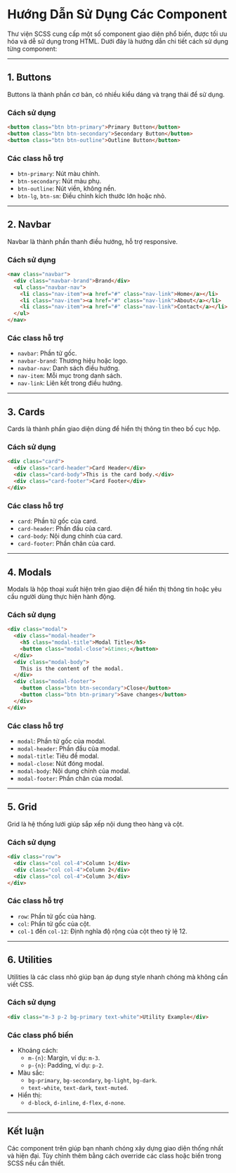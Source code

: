# Hướng Dẫn Sử Dụng Các Component

Thư viện SCSS cung cấp một số component giao diện phổ biến, được tối ưu hóa và dễ sử dụng trong HTML. Dưới đây là hướng dẫn chi tiết cách sử dụng từng component:

---

## 1. Buttons
Buttons là thành phần cơ bản, có nhiều kiểu dáng và trạng thái để sử dụng.

### Cách sử dụng
```html
<button class="btn btn-primary">Primary Button</button>
<button class="btn btn-secondary">Secondary Button</button>
<button class="btn btn-outline">Outline Button</button>
```

### Các class hỗ trợ
- `btn-primary`: Nút màu chính.
- `btn-secondary`: Nút màu phụ.
- `btn-outline`: Nút viền, không nền.
- `btn-lg`, `btn-sm`: Điều chỉnh kích thước lớn hoặc nhỏ.

---

## 2. Navbar
Navbar là thành phần thanh điều hướng, hỗ trợ responsive.

### Cách sử dụng
```html
<nav class="navbar">
  <div class="navbar-brand">Brand</div>
  <ul class="navbar-nav">
    <li class="nav-item"><a href="#" class="nav-link">Home</a></li>
    <li class="nav-item"><a href="#" class="nav-link">About</a></li>
    <li class="nav-item"><a href="#" class="nav-link">Contact</a></li>
  </ul>
</nav>
```

### Các class hỗ trợ
- `navbar`: Phần tử gốc.
- `navbar-brand`: Thương hiệu hoặc logo.
- `navbar-nav`: Danh sách điều hướng.
- `nav-item`: Mỗi mục trong danh sách.
- `nav-link`: Liên kết trong điều hướng.

---

## 3. Cards
Cards là thành phần giao diện dùng để hiển thị thông tin theo bố cục hộp.

### Cách sử dụng
```html
<div class="card">
  <div class="card-header">Card Header</div>
  <div class="card-body">This is the card body.</div>
  <div class="card-footer">Card Footer</div>
</div>
```

### Các class hỗ trợ
- `card`: Phần tử gốc của card.
- `card-header`: Phần đầu của card.
- `card-body`: Nội dung chính của card.
- `card-footer`: Phần chân của card.

---

## 4. Modals
Modals là hộp thoại xuất hiện trên giao diện để hiển thị thông tin hoặc yêu cầu người dùng thực hiện hành động.

### Cách sử dụng
```html
<div class="modal">
  <div class="modal-header">
    <h5 class="modal-title">Modal Title</h5>
    <button class="modal-close">&times;</button>
  </div>
  <div class="modal-body">
    This is the content of the modal.
  </div>
  <div class="modal-footer">
    <button class="btn btn-secondary">Close</button>
    <button class="btn btn-primary">Save changes</button>
  </div>
</div>
```

### Các class hỗ trợ
- `modal`: Phần tử gốc của modal.
- `modal-header`: Phần đầu của modal.
- `modal-title`: Tiêu đề modal.
- `modal-close`: Nút đóng modal.
- `modal-body`: Nội dung chính của modal.
- `modal-footer`: Phần chân của modal.

---

## 5. Grid
Grid là hệ thống lưới giúp sắp xếp nội dung theo hàng và cột.

### Cách sử dụng
```html
<div class="row">
  <div class="col col-4">Column 1</div>
  <div class="col col-4">Column 2</div>
  <div class="col col-4">Column 3</div>
</div>
```

### Các class hỗ trợ
- `row`: Phần tử gốc của hàng.
- `col`: Phần tử gốc của cột.
- `col-1` đến `col-12`: Định nghĩa độ rộng của cột theo tỷ lệ 12.

---

## 6. Utilities
Utilities là các class nhỏ giúp bạn áp dụng style nhanh chóng mà không cần viết CSS.

### Cách sử dụng
```html
<div class="m-3 p-2 bg-primary text-white">Utility Example</div>
```

### Các class phổ biến
- Khoảng cách:
  - `m-{n}`: Margin, ví dụ: `m-3`.
  - `p-{n}`: Padding, ví dụ: `p-2`.
- Màu sắc:
  - `bg-primary`, `bg-secondary`, `bg-light`, `bg-dark`.
  - `text-white`, `text-dark`, `text-muted`.
- Hiển thị:
  - `d-block`, `d-inline`, `d-flex`, `d-none`.

---

## Kết luận
Các component trên giúp bạn nhanh chóng xây dựng giao diện thống nhất và hiện đại. Tùy chỉnh thêm bằng cách override các class hoặc biến trong SCSS nếu cần thiết.
